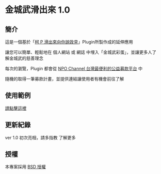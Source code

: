 # 金城武滑出來 1.0


## 簡介

這是一個基於「[柯 P 滑出來向你說政見](http://goooooooogle.github.io/kp/)」Plugin所製作成的延伸應用

讓您可以簡單、輕鬆地在 個人網站 或 網誌 中埋入「金城武彩蛋」，並讓更多人了解金城武的慈善理念

每次的瀏覽，Plugin 都會從 [NPO Channel 台灣最便利的公益募款平台](http://www.npochannel.net/) 中

隨機的取得一筆募款計畫，並提供連結讓使用者有機會前往了解


## 使用範例

[請點擊這裡](http://goooooooogle.github.io/kaneshiro/#example)


## 更新紀錄

ver 1.0 初次亮相，請多指教 了解更多


## 授權

本專案採用 [BSD 授權](https://github.com/goooooooogle/kaneshiro/blob/gh-pages/LICENSE)
